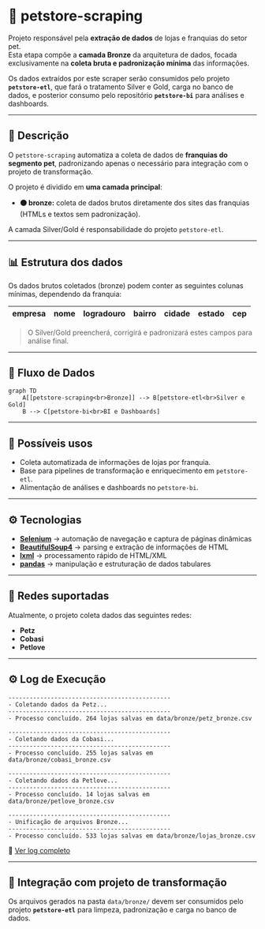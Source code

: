 # 🐾 petstore-scraping

Projeto responsável pela **extração de dados** de lojas e franquias do setor pet.  
Esta etapa compõe a **camada Bronze** da arquitetura de dados, focada exclusivamente na **coleta bruta e padronização mínima** das informações.

Os dados extraídos por este scraper serão consumidos pelo projeto **`petstore-etl`**, que fará o tratamento Silver e Gold, carga no banco de dados, e posterior consumo pelo repositório **`petstore-bi`** para análises e dashboards.

---

## 📌 Descrição

O `petstore-scraping` automatiza a coleta de dados de **franquias do segmento pet**, padronizando apenas o necessário para integração com o projeto de transformação.

O projeto é dividido em **uma camada principal**:

* **🟤 bronze:** coleta de dados brutos diretamente dos sites das franquias (HTMLs e textos sem padronização).

A camada Silver/Gold é responsabilidade do projeto `petstore-etl`.

---

## 📊 Estrutura dos dados

Os dados brutos coletados (bronze) podem conter as seguintes colunas mínimas, dependendo da franquia:

| empresa | nome | logradouro | bairro | cidade | estado | cep |
| ------- | ---- | ---------- | ------ | ------ | ------ | --- |

> O Silver/Gold preencherá, corrigirá e padronizará estes campos para análise final.

---

## 🧩 Fluxo de Dados

```mermaid
graph TD
    A[[petstore-scraping<br>Bronze]] --> B[petstore-etl<br>Silver e Gold]
    B --> C[petstore-bi<br>BI e Dashboards]
```

---

## 🚀 Possíveis usos

* Coleta automatizada de informações de lojas por franquia.
* Base para pipelines de transformação e enriquecimento em `petstore-etl`.
* Alimentação de análises e dashboards no `petstore-bi`.

---

## ⚙️ Tecnologias

* [**Selenium**](https://pypi.org/project/selenium/) → automação de navegação e captura de páginas dinâmicas  
* [**BeautifulSoup4**](https://pypi.org/project/beautifulsoup4/) → parsing e extração de informações de HTML  
* [**lxml**](https://pypi.org/project/lxml/) → processamento rápido de HTML/XML  
* [**pandas**](https://pypi.org/project/pandas/) → manipulação e estruturação de dados tabulares  

---

## 🏪 Redes suportadas

Atualmente, o projeto coleta dados das seguintes redes:

* **Petz**
* **Cobasi**
* **Petlove**

---

## ⚙️ Log de Execução

```text
----------------------------------------------
- Coletando dados da Petz...
----------------------------------------------
- Processo concluído. 264 lojas salvas em data/bronze/petz_bronze.csv

----------------------------------------------
- Coletando dados da Cobasi...
----------------------------------------------
- Processo concluído. 255 lojas salvas em data/bronze/cobasi_bronze.csv

----------------------------------------------
- Coletando dados da Petlove...
----------------------------------------------
- Processo concluído. 14 lojas salvas em data/bronze/petlove_bronze.csv

----------------------------------------------
- Unificação de arquivos Bronze...
----------------------------------------------
- Processo concluído. 533 lojas salvas em data/bronze/lojas_bronze.csv
```
🔗 [Ver log completo](logs/log.txt)

---

## 🔗 Integração com projeto de transformação

Os arquivos gerados na pasta `data/bronze/` devem ser consumidos pelo projeto **`petstore-etl`** para limpeza, padronização e carga no banco de dados.
